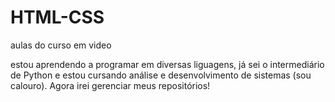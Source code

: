 # HTML-CSS
 aulas do curso em video

estou aprendendo a programar em diversas liguagens, já sei o intermediário de Python e estou cursando análise e desenvolvimento de sistemas (sou calouro). Agora irei gerenciar meus repositórios!